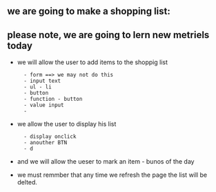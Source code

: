 ## we are going to make a shopping list:
## please note, we are going to lern new metriels today


- we will allow the user to add items to the shoppig list

        - form ==> we may not do this
        - input text
        - ul - li
        - button
        - function - button
        - value input
        - 

- we allow the user to display his list

        - display onclick
        - anouther BTN
        - d

- and we will allow the ueser to mark an item - bunos of the day 

- we must remmber that any time we refresh the page the list will be delted. 